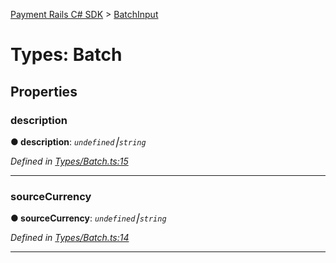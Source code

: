 [Payment Rails C# SDK](../README.md) > [BatchInput](../types/batch.md)



# Types: Batch


## Properties
<a id="description"></a>

###  description

**●  description**:  *`undefined`⎮`string`* 

*Defined in [Types/Batch.ts:15](https://github.com/PaymentRails/paymentrails_dotnet/tree/master/paymentrails/PaymentRails_Batch.cs#L15)*






___

<a id="sourcecurrency"></a>

###  sourceCurrency

**●  sourceCurrency**:  *`undefined`⎮`string`* 

*Defined in [Types/Batch.ts:14](https://github.com/PaymentRails/paymentrails_dotnet/tree/master/paymentrails/PaymentRails_Batch.cs#L14)*






___


